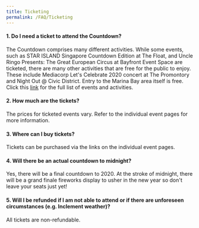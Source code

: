 ```yaml
---
title: Ticketing
permalink: /FAQ/Ticketing
---
```


#### 1. Do I need a ticket to attend the Countdown?

The Countdown comprises many different activities. While some events, such as STAR ISLAND Singapore Countdown Edition at The Float, and Uncle Ringo Presents: The Great European Circus at Bayfront Event Space are ticketed, there are many other activities that are free for the public to enjoy. These include Mediacorp Let's Celebrate 2020 concert at The Promontory and Night Out @ Civic District. Entry to the Marina Bay area itself is free. Click this <a href="https://ura-mbsc2020-staging.netlify.com/events/whats-on/marina-bay">link</a>  for the full list of events and activities.

#### 2. How much are the tickets?

The prices for ticketed events vary. Refer to the individual event pages for more information. 

#### 3. Where can I buy tickets? 

Tickets can be purchased via the links on the individual event pages. 

#### 4. Will there be an actual countdown to midnight? 

Yes, there will be a final countdown to 2020. At the stroke of midnight, there will be a grand finale fireworks display to usher in the new year so don't leave your seats just yet! 

#### 5. Will I be refunded if I am not able to attend or if there are unforeseen circumstances (e.g. Inclement weather)? 

All tickets are non-refundable.
